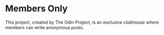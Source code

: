 # Members Only

This project, created by The Odin Project, is an exclusive clubhouse where members can write anonymous posts.
